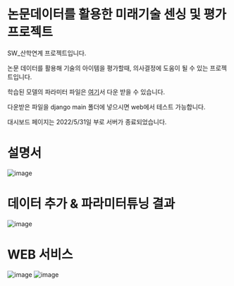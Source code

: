 # 논문데이터를 활용한 미래기술 센싱 및 평가 프로젝트
SW_산학연계 프로젝트입니다.

논문 데이터를 활용해 기술의 아이템을 평가할때, 의사결정에 도움이 될 수 있는 프로젝트입니다.

학습된 모델의 파라미터 파일은 [여기](https://drive.google.com/file/d/1XsadSmUcFJ71dmxSYQQfooPkKHkCIBSH/view?usp=sharing)서 다운 받을 수 있습니다.

다운받은 파일을 django main 폴더에 넣으시면 web에서 테스트 가능합니다.

대시보드 페이지는 2022/5/31일 부로 서버가 종료되었습니다.


# 설명서
![image](https://user-images.githubusercontent.com/63800086/171117485-73b45b2c-8831-4b6c-b456-d820dc78d78a.png)


# 데이터 추가 & 파라미터튜닝 결과
![image](https://user-images.githubusercontent.com/63800086/171118146-056edec6-5086-4e53-857f-b15622852b36.png)


# WEB 서비스
![image](https://user-images.githubusercontent.com/63800086/171117881-5ab0e40e-fbc4-4530-b623-72e7adbcd23b.png)
![image](https://user-images.githubusercontent.com/63800086/171117950-b3c8339d-c65f-4ed9-9e22-3c55787e0cc1.png)
